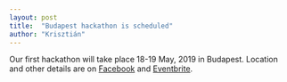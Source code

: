```yaml
---
layout: post
title:  "Budapest hackathon is scheduled"
author: "Krisztián"
---
```


Our first hackathon will take place 18-19 May, 2019 in Budapest.
Location and other details are on [Facebook](https://www.facebook.com/events/517211538807284/) and [Eventbrite](https://www.eventbrite.com/e/vegan-hackathon-budapest-tickets-57830983027).
